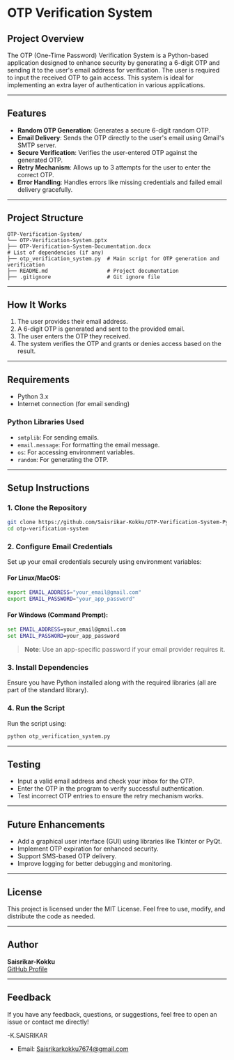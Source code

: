 # **OTP Verification System**

## **Project Overview**
The OTP (One-Time Password) Verification System is a Python-based application designed to enhance security by generating a 6-digit OTP and sending it to the user's email address for verification. The user is required to input the received OTP to gain access. This system is ideal for implementing an extra layer of authentication in various applications.

---

## Features
- **Random OTP Generation**: Generates a secure 6-digit random OTP.
- **Email Delivery**: Sends the OTP directly to the user's email using Gmail's SMTP server.
- **Secure Verification**: Verifies the user-entered OTP against the generated OTP.
- **Retry Mechanism**: Allows up to 3 attempts for the user to enter the correct OTP.
- **Error Handling**: Handles errors like missing credentials and failed email delivery gracefully.

---

## Project Structure
```
OTP-Verification-System/
└── OTP-Verification-System.pptx 
├── OTP-Verification-System-Documentation.docx                             # List of dependencies (if any)
├── otp_verification_system.py  # Main script for OTP generation and verification
├── README.md                   # Project documentation
├── .gitignore                  # Git ignore file
```

---

## How It Works
1. The user provides their email address.
2. A 6-digit OTP is generated and sent to the provided email.
3. The user enters the OTP they received.
4. The system verifies the OTP and grants or denies access based on the result.

---

## Requirements
- Python 3.x
- Internet connection (for email sending)

### Python Libraries Used
- `smtplib`: For sending emails.
- `email.message`: For formatting the email message.
- `os`: For accessing environment variables.
- `random`: For generating the OTP.

---

## Setup Instructions
### 1. Clone the Repository
```bash
git clone https://github.com/Saisrikar-Kokku/OTP-Verification-System-Python
cd otp-verification-system
```

### 2. Configure Email Credentials
Set up your email credentials securely using environment variables:

#### For Linux/MacOS:
```bash
export EMAIL_ADDRESS="your_email@gmail.com"
export EMAIL_PASSWORD="your_app_password"
```

#### For Windows (Command Prompt):
```cmd
set EMAIL_ADDRESS=your_email@gmail.com
set EMAIL_PASSWORD=your_app_password
```

> **Note**: Use an app-specific password if your email provider requires it.

### 3. Install Dependencies
Ensure you have Python installed along with the required libraries (all are part of the standard library).

### 4. Run the Script
Run the script using:
```bash
python otp_verification_system.py
```

---

## Testing
- Input a valid email address and check your inbox for the OTP.
- Enter the OTP in the program to verify successful authentication.
- Test incorrect OTP entries to ensure the retry mechanism works.

---

## Future Enhancements
- Add a graphical user interface (GUI) using libraries like Tkinter or PyQt.
- Implement OTP expiration for enhanced security.
- Support SMS-based OTP delivery.
- Improve logging for better debugging and monitoring.

---

## License
This project is licensed under the MIT License. Feel free to use, modify, and distribute the code as needed.

---

## Author
**Saisrikar-Kokku**  
[GitHub Profile](https://github.com/Saisrikar-Kokku)

---

## Feedback
If you have any feedback, questions, or suggestions, feel free to open an issue or contact me directly!

-K.SAISRIKAR 
-	Email: Saisrikarkokku7674@gmail.com 